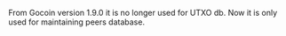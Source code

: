 From Gocoin version 1.9.0 it is no longer used for UTXO db.
Now it is only used for maintaining peers database.
